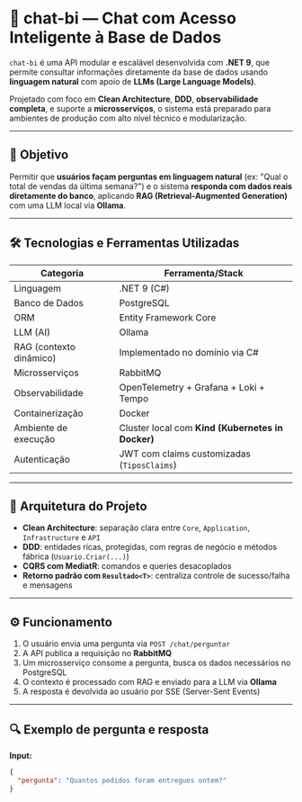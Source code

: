 # 🤖 chat-bi — Chat com Acesso Inteligente à Base de Dados

`chat-bi` é uma API modular e escalável desenvolvida com **.NET 9**, que permite consultar informações diretamente da base de dados usando **linguagem natural** com apoio de **LLMs (Large Language Models)**.  

Projetado com foco em **Clean Architecture**, **DDD**, **observabilidade completa**, e suporte a **microsserviços**, o sistema está preparado para ambientes de produção com alto nível técnico e modularização.

---

## 🧠 Objetivo

Permitir que **usuários façam perguntas em linguagem natural** (ex: "Qual o total de vendas da última semana?") e o sistema **responda com dados reais diretamente do banco**, aplicando **RAG (Retrieval-Augmented Generation)** com uma LLM local via **Ollama**.

---

## 🛠️ Tecnologias e Ferramentas Utilizadas

| Categoria              | Ferramenta/Stack                             |
|------------------------|----------------------------------------------|
| Linguagem              | .NET 9 (C#)                                  |
| Banco de Dados         | PostgreSQL                                   |
| ORM                    | Entity Framework Core                        |
| LLM (AI)               | Ollama                                       |
| RAG (contexto dinâmico)| Implementado no domínio via C#               |
| Microsserviços         | RabbitMQ                                     |
| Observabilidade        | OpenTelemetry + Grafana + Loki + Tempo       |
| Containerização        | Docker                                       |
| Ambiente de execução   | Cluster local com **Kind (Kubernetes in Docker)** |
| Autenticação           | JWT com claims customizadas (`TiposClaims`)  |

---

## 🧱 Arquitetura do Projeto

- **Clean Architecture**: separação clara entre `Core`, `Application`, `Infrastructure` e `API`
- **DDD**: entidades ricas, protegidas, com regras de negócio e métodos fábrica (`Usuario.Criar(...)`)
- **CQRS com MediatR**: comandos e queries desacoplados
- **Retorno padrão com `Resultado<T>`**: centraliza controle de sucesso/falha e mensagens

---

## ⚙️ Funcionamento

1. O usuário envia uma pergunta via `POST /chat/perguntar`
2. A API publica a requisição no **RabbitMQ**
3. Um microsserviço consome a pergunta, busca os dados necessários no PostgreSQL
4. O contexto é processado com RAG e enviado para a LLM via **Ollama**
5. A resposta é devolvida ao usuário por SSE (Server-Sent Events)

---

## 🔍 Exemplo de pergunta e resposta

**Input:**
```json
{
  "pergunta": "Quantos pedidos foram entregues ontem?"
}
